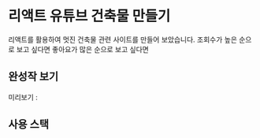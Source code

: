 # 리액트 유튜브 건축물 만들기 

리액트를 활용하여 멋진 건축물 관련 사이트를 만들어 보았습니다.
조회수가 높은 순으로 보고 싶다면
좋아요가 많은 순으로 보고 싶다면


## 완성작 보기
미리보기 :

## 사용 스택 
